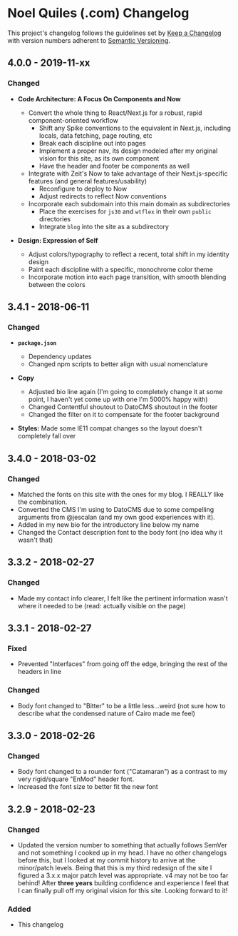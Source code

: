 # Noel Quiles (.com) Changelog

This project's changelog follows the guidelines set by [Keep a Changelog](http://keepachangelog.com/en/1.1.0/) with version numbers adherent to [Semantic Versioning](http://semver.org/spec/v2.0.0.html).

<!-- Think of this as some "changelog-driven development" -->
## 4.0.0 - 2019-11-xx

### Changed

- **Code Architecture: A Focus On Components and Now**
  - Convert the whole thing to React/Next.js for a robust, rapid component-oriented workflow
    - Shift any Spike conventions to the equivalent in Next.js, including locals, data fetching, page routing, etc
    - Break each discipline out into pages
    - Implement a proper nav, its design modeled after my original vision for this site, as its own component
    - Have the header and footer be components as well
  - Integrate with Zeit's Now to take advantage of their Next.js-specific features (and general features/usability)
    - Reconfigure to deploy to Now
    - Adjust redirects to reflect Now conventions
  - Incorporate each subdomain into this main domain as subdirectories
    - Place the exercises for `js30` and `wtflex` in their own `public` directories
    - Integrate `blog` into the site as a subdirectory

- **Design: Expression of Self**
  - Adjust colors/typography to reflect a recent, total shift in my identity design
  - Paint each discipline with a specific, monochrome color theme
  - Incorporate motion into each page transition, with smooth blending between the colors

## 3.4.1 - 2018-06-11

### Changed

- **`package.json`**

  - Dependency updates
  - Changed npm scripts to better align with usual nomenclature

- **Copy**

  - Adjusted bio line again (I'm going to completely change it at some point, I haven't yet come up with one I'm 5000% happy with)
  - Changed Contentful shoutout to DatoCMS shoutout in the footer
  - Changed the filter on it to compensate for the footer background

- **Styles:** Made some IE11 compat changes so the layout doesn't completely fall over

## 3.4.0 - 2018-03-02

### Changed

- Matched the fonts on this site with the ones for my blog. I REALLY like the combination.
- Converted the CMS I'm using to DatoCMS due to some compelling arguments from @jescalan (and my own good experiences with it).
- Added in my new bio for the introductory line below my name
- Changed the Contact description font to the body font (no idea why it wasn't that)

## 3.3.2 - 2018-02-27

### Changed

- Made my contact info clearer, I felt like the pertinent information wasn't where it needed to be (read: actually visible on the page)

## 3.3.1 - 2018-02-27

### Fixed

- Prevented "Interfaces" from going off the edge, bringing the rest of the headers in line

### Changed

- Body font changed to "Bitter" to be a little less...weird (not sure how to describe what the condensed nature of Cairo made me feel)

## 3.3.0 - 2018-02-26

### Changed

- Body font changed to a rounder font ("Catamaran") as a contrast to my very rigid/square "EnMod" header font.
- Increased the font size to better fit the new font

## 3.2.9 - 2018-02-23

### Changed

- Updated the version number to something that actually follows SemVer and not something I cooked up in my head. I have no other changelogs before this, but I looked at my commit history to arrive at the minor/patch levels. Being that this is my third redesign of the site I figured a 3.x.x major patch level was appropriate. v4 may not be too far behind! After **three years** building confidence and experience I feel that I can finally pull off my original vision for this site. Looking forward to it!

### Added

- This changelog
